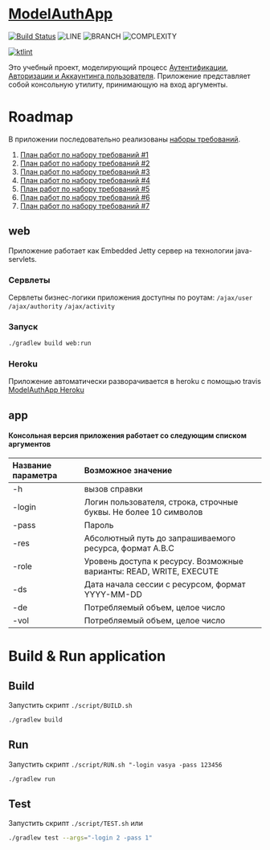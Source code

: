 # [ModelAuthApp](https://abashkirova.github.io/model-auth-app/)
[![Build Status](https://travis-ci.org/ABashkirova/model-auth-app.svg?branch=master)](https://travis-ci.org/ABashkirova/model-auth-app) 
![LINE](https://img.shields.io/badge/line--coverage-94%25-brightgreen.svg)
![BRANCH](https://img.shields.io/badge/branch--coverage-89%25-brightgreen.svg)
![COMPLEXITY](https://img.shields.io/badge/complexity-1,69-brightgreen.svg)

[![ktlint](https://img.shields.io/badge/code%20style-%E2%9D%A4-FF4081.svg)](https://ktlint.github.io/)

Это учебный проект, моделирующий процесс [Аутентификации, Авторизации и Аккаунтинга пользователя](https://ru.wikipedia.org/wiki/AAA_(информационная_безопасность)).
Приложение представляет собой консольную утилиту, принимающую на вход аргументы. 

# Roadmap
В приложении последовательно реализованы [наборы требований](./docs/Requirements.md).

1. [План работ по набору требований #1](./docs/Roadmap1.md)
2. [План работ по набору требований #2](./docs/Roadmap2.md)
3. [План работ по набору требований #3](./docs/Roadmap3.md)
4. [План работ по набору требований #4](./docs/Roadmap4.md)
5. [План работ по набору требований #5](./docs/Roadmap5.md)
6. [План работ по набору требований #6](./docs/Roadmap6.md)
7. [План работ по набору требований #7](./docs/Roadmap7.md)

## web
Приложение работает как Embedded Jetty сервер на технологии java-servlets. 
### Сервлеты
Сервлеты бизнес-логики приложения доступны по роутам:
`/ajax/user`
`/ajax/authority`
`/ajax/activity`

### Запуск
```bash
./gradlew build web:run
```

### Heroku
Приложение автоматически разворачивается в heroku с помощью travis  
[ModelAuthApp Heroku](https://model-auth-app.herokuapp.com)

## app
#### Консольная версия приложения работает со следующим списком аргументов

| Название параметра | Возможное значение |
|:---|:---|
|-h | вызов справки|
|-login | Логин пользователя, строка, строчные буквы. Не более 10 символов |
|-pass | Пароль |
|-res | Абсолютный путь до запрашиваемого ресурса, формат A.B.C |
|-role | Уровень доступа к ресурсу. Возможные варианты: READ, WRITE, EXECUTE |
|-ds| Дата начала сессии с ресурсом, формат YYYY-MM-DD |
|-de | Потребляемый объем, целое число |
|-vol | Потребляемый объем, целое число |

# Build & Run application
## Build 
Запустить скрипт `./script/BUILD.sh`
```bash
./gradlew build
```

## Run 
Запустить скрипт `./script/RUN.sh "-login vasya -pass 123456`
```bash
./gradlew run
```

## Test
Запустить скрипт `./script/TEST.sh`
или
```bash
./gradlew test --args="-login 2 -pass 1"
```
